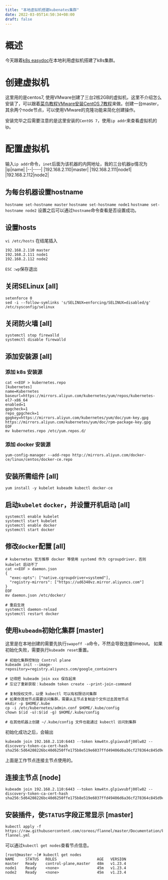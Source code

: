 ```yaml
---
title: "本地虚拟机搭建kubenates集群"
date: 2022-03-05T14:50:34+08:00
draft: false
---
```


# 概述
今天跟着[k8s easydoc](k8s.easydoc.net)在本地利用虚拟机搭建了k8s集群。
# 创建虚拟机
这里用的是centos7, 使用VMware创建了三台2核2GB的虚拟机，这里不介绍怎么安装了，可以跟着[菜鸟教程VMware安装CentOS 7教程](https://www.runoob.com/w3cnote/vmware-install-centos7.html)来做。创建一台master，其余两个node节点，可以使用VMware的克隆功能来简化创建操作。

安装完毕之后需要注意的是这里安装的`CentOS 7`，使用`ip addr`来查看虚拟机的ip。

# 配置虚拟机
输入`ip addr`命令，`inet`后面为该机器的内网地址，我的三台机器ip情况为
|ip|name|
|--|----|
|192.168.2.110|master|
|192.168.2.111|node1|
|192.168.2.112|node2|
## 为每台机器设置hostname
`hostname set-hostname master`
`hostname set-hostname node1`
`hostname set-hostname node2`
设置之后可以通过`hostname`命令查看是否设置成功。

## 设置hosts
`vi /etc/hosts`
在结尾插入
```
192.168.2.110 master
192.168.2.111 node1
192.168.2.112 node2
```
`ESC` `:wp`保存退出

## 关闭SELinux [all]
```
setenforce 0
sed -i --follow-symlinks 's/SELINUX=enforcing/SELINUX=disabled/g' /etc/sysconfig/selinux
```

## 关闭防火墙 [all]
```
systemctl stop firewalld
systemctl disable firewalld
```

## 添加安装源 [all]

### 添加 k8s 安装源
```
cat <<EOF > kubernetes.repo
[kubernetes]
name=Kubernetes
baseurl=https://mirrors.aliyun.com/kubernetes/yum/repos/kubernetes-el7-x86_64
enabled=1
gpgcheck=1
repo_gpgcheck=1
gpgkey=https://mirrors.aliyun.com/kubernetes/yum/doc/yum-key.gpg https://mirrors.aliyun.com/kubernetes/yum/doc/rpm-package-key.gpg
EOF
mv kubernetes.repo /etc/yum.repos.d/
```
### 添加 docker 安装源
```
yum-config-manager --add-repo http://mirrors.aliyun.com/docker-ce/linux/centos/docker-ce.repo
```

## 安装所需组件 [all]
```
yum install -y kubelet kubeadm kubectl docker-ce
```

## 启动`kubelet` `docker`，并设置开机启动 [all]
```
systemctl enable kubelet
systemctl start kubelet
systemctl enable docker
systemctl start docker
```

## 修改`docker`配置 [all]
```
# kubernetes 官方推荐 docker 等使用 systemd 作为 cgroupdriver，否则 kubelet 启动不了
cat <<EOF > daemon.json
{
  "exec-opts": ["native.cgroupdriver=systemd"],
  "registry-mirrors": ["https://ud6340vz.mirror.aliyuncs.com"]
}
EOF
mv daemon.json /etc/docker/

# 重启生效
systemctl daemon-reload
systemctl restart docker
```

## 使用`kubeadm`初始化集群 [master]
这里是在本地创建的需要先执行`swapoff -a`命令，不然会导致连接timeout。
如果初始化失败，需要执行`kubeadm reset`重置。
```
# 初始化集群控制台 Control plane
kubeadm init --image-repository=registry.aliyuncs.com/google_containers

# 记得把 kubeadm join xxx 保存起来
# 忘记了重新获取：kubeadm token create --print-join-command

# 复制授权文件，以便 kubectl 可以有权限访问集群
# 如果你其他节点需要访问集群，需要从主节点复制这个文件过去其他节点
mkdir -p $HOME/.kube
cp -i /etc/kubernetes/admin.conf $HOME/.kube/config
chown $(id -u):$(id -g) $HOME/.kube/config

# 在其他机器上创建 ~/.kube/config 文件也能通过 kubectl 访问到集群
```
初始化成功之后，会输出
```
kubeadm join 192.168.2.110:6443 --token kmw4tn.glpiwvubfj00lw82 --discovery-token-ca-cert-hash sha256:5d64208226bc40d6250ffe175b8e519e6037ffd49406d6a36cf278364c845d9c
```
上面是工作节点连接主节点使用的。

## 连接主节点 [node]
```
kubeadm join 192.168.2.110:6443 --token kmw4tn.glpiwvubfj00lw82 --discovery-token-ca-cert-hash sha256:5d64208226bc40d6250ffe175b8e519e6037ffd49406d6a36cf278364c845d9c
```

## 安装插件，使`STATUS`字段正常显示 [master]
```
kubectl apply -f https://raw.githubusercontent.com/coreos/flannel/master/Documentation/kube-flannel.yml
```

可以通过`kubectl get nodes`查看节点信息。
```shell
[root@master ~]# kubectl get nodes
NAME     STATUS   ROLES                  AGE   VERSION
master   Ready    control-plane,master   48m   v1.23.4
node1    Ready    <none>                 45m   v1.23.4
node2    Ready    <none>                 45m   v1.23.4
```